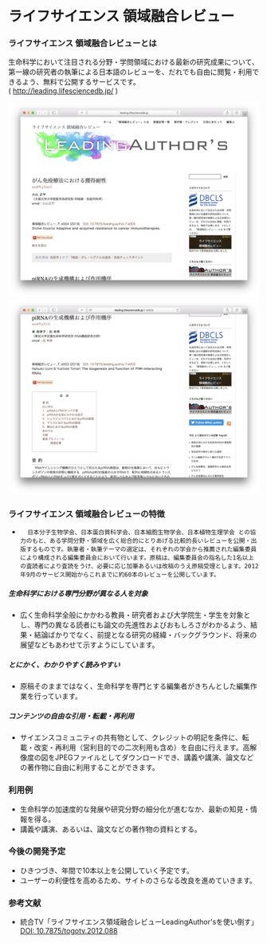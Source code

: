 # ライフサイエンス 領域融合レビュー
### ライフサイエンス 領域融合レビューとは

生命科学において注目される分野・学問領域における最新の研究成果について、第一線の研究者の執筆による日本語のレビューを、だれでも自由に閲覧・利用できるよう、無料で公開するサービスです。  
( http://leading.lifesciencedb.jp/ )

![Fig-1](https://raw.githubusercontent.com/dbcls/website/master/services/images/DBCLSservices_LeadingAuthors_fig-1_180525.png)　![Fig-2](https://raw.githubusercontent.com/dbcls/website/master/services/images/DBCLSservices_LeadingAuthors_fig-2_180525.png)

### ライフサイエンス 領域融合レビューの特徴

* 		日本分子生物学会、日本蛋白質科学会、日本細胞生物学会、日本植物生理学会 との協力のもと、ある学問分野・領域を広く総合的にとりあげる比較的長いレビューを公開・出版するものです。執筆者・執筆テーマの選定は、それぞれの学会から推薦された編集委員により構成される編集委員会において行います。原稿は、編集委員会の指名した1名以上の査読者により査読をうけ、必要に応じ加筆あるいは改稿のうえ原稿受理とします。2012年9月のサービス開始からこれまでに約60本のレビューを公開しています。

##### 生命科学における専門分野が異なる人を対象

* 広く生命科学全般にかかわる教員・研究者および大学院生・学生を対象とし、専門の異なる読者にも論文の先進性およびおもしろさがわかるよう、結果・結論ばかりでなく、前提となる研究の経緯・バックグラウンド、将来の展望などもあわせて示すようにしています。

##### とにかく、わかりやすく読みやすい

* 原稿そのままではなく、生命科学を専門とする編集者がきちんとした編集作業を行っています。

##### コンテンツの自由な引用・転載・再利用

* サイエンスコミュニティの共有物として、クレジットの明記を条件に、転載・改変・再利用（営利目的での二次利用も含め）を自由に行えます。高解像度の図をJPEGファイルとしてダウンロードでき、講義や講演、論文などの著作物に自由に利用することができます。

### 利用例

* 生命科学の加速度的な発展や研究分野の細分化が進むなか、最新の知見・情報を得る。
* 講義や講演、あるいは、論文などの著作物の資料とする。

### 今後の開発予定

* ひきつづき、年間で10本以上を公開していく予定です。
* ユーザーの利便性を高めるため、サイトのさらなる改良を進めていきます。

### 参考文献

* 統合TV「ライフサイエンス領域融合レビューLeadingAuthor'sを使い倒す」[DOI: 10.7875/togotv.2012.088](http://doi.org/10.7875/togotv.2012.088)

